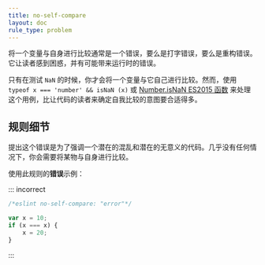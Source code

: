 ```yaml
---
title: no-self-compare
layout: doc
rule_type: problem
---
```


将一个变量与自身进行比较通常是一个错误，要么是打字错误，要么是重构错误。它让读者感到困惑，并有可能带来运行时的错误。

只有在测试 `NaN` 的时候，你才会将一个变量与它自己进行比较。然而，使用 `typeof x === 'number' && isNaN (x)` 或 [Number.isNaN ES2015 函数](https://developer.mozilla.org/en-US/docs/Web/JavaScript/Reference/Global_Objects/Number/isNaN) 来处理这个用例，比让代码的读者来确定自我比较的意图要合适得多。

## 规则细节

提出这个错误是为了强调一个潜在的混乱和潜在的无意义的代码。几乎没有任何情况下，你会需要将某物与自身进行比较。

使用此规则的**错误**示例：

::: incorrect

```js
/*eslint no-self-compare: "error"*/

var x = 10;
if (x === x) {
    x = 20;
}
```

:::
